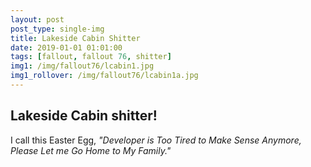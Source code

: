 ```yaml
---
layout: post
post_type: single-img
title: Lakeside Cabin Shitter
date: 2019-01-01 01:01:00
tags: [fallout, fallout 76, shitter]
img1: /img/fallout76/lcabin1.jpg
img1_rollover: /img/fallout76/lcabin1a.jpg
---
```

## Lakeside Cabin shitter!

I call this Easter Egg, *"Developer is Too Tired to Make Sense Anymore, Please Let me Go Home to My Family."*
